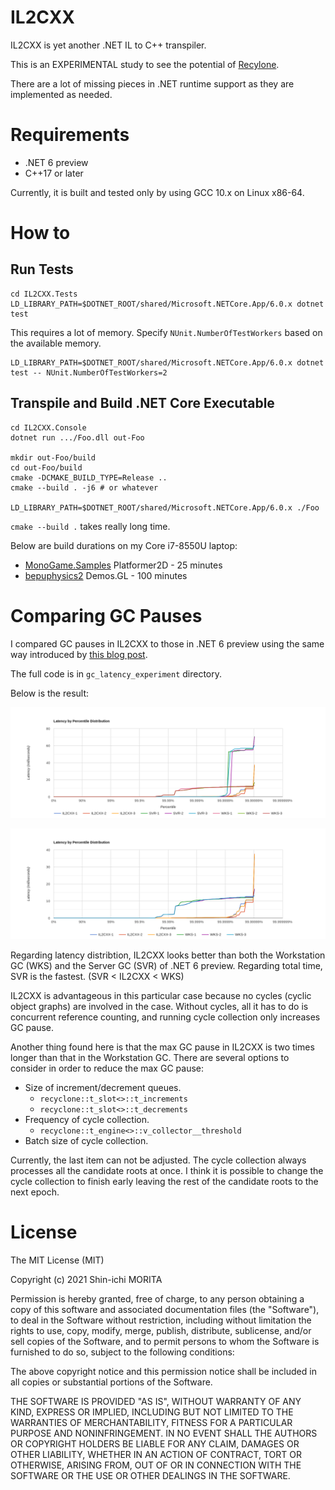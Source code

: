# IL2CXX

IL2CXX is yet another .NET IL to C++ transpiler.

This is an EXPERIMENTAL study to see the potential of [Recylone](https://github.com/shin1m/recyclone).

There are a lot of missing pieces in .NET runtime support as they are implemented as needed.

# Requirements

* .NET 6 preview
* C++17 or later

Currently, it is built and tested only by using GCC 10.x on Linux x86-64.

# How to

## Run Tests

	cd IL2CXX.Tests
	LD_LIBRARY_PATH=$DOTNET_ROOT/shared/Microsoft.NETCore.App/6.0.x dotnet test

This requires a lot of memory.
Specify `NUnit.NumberOfTestWorkers` based on the available memory.

	LD_LIBRARY_PATH=$DOTNET_ROOT/shared/Microsoft.NETCore.App/6.0.x dotnet test -- NUnit.NumberOfTestWorkers=2

## Transpile and Build .NET Core Executable

	cd IL2CXX.Console
	dotnet run .../Foo.dll out-Foo

	mkdir out-Foo/build
	cd out-Foo/build
	cmake -DCMAKE_BUILD_TYPE=Release ..
	cmake --build . -j6 # or whatever

	LD_LIBRARY_PATH=$DOTNET_ROOT/shared/Microsoft.NETCore.App/6.0.x ./Foo

`cmake --build .` takes really long time.

Below are build durations on my Core i7-8550U laptop:
* [MonoGame.Samples](https://github.com/MonoGame/MonoGame.Samples) Platformer2D - 25 minutes
* [bepuphysics2](https://github.com/bepu/bepuphysics2) Demos.GL - 100 minutes

# Comparing GC Pauses

I compared GC pauses in IL2CXX to those in .NET 6 preview using the same way introduced by [this blog post](https://mattwarren.org/2017/01/13/Analysing-Pause-times-in-the-.NET-GC/).

The full code is in `gc_latency_experiment` directory.

Below is the result:

![all](gc_latency_experiment/all.png)

![IL2CXX and WKS](gc_latency_experiment/IL2CXX-WKS.png)

Regarding latency distribtion, IL2CXX looks better than both the Workstation GC (WKS) and the Server GC (SVR) of .NET 6 preview.
Regarding total time, SVR is the fastest. (SVR < IL2CXX < WKS)

IL2CXX is advantageous in this particular case because no cycles (cyclic object graphs) are involved in the case.
Without cycles, all it has to do is concurrent reference counting, and running cycle collection only increases GC pause.

Another thing found here is that the max GC pause in IL2CXX is two times longer than that in the Workstation GC.
There are several options to consider in order to reduce the max GC pause:

* Size of increment/decrement queues.
  * `recyclone::t_slot<>::t_increments`
  * `recyclone::t_slot<>::t_decrements`
* Frequency of cycle collection.
  * `recyclone::t_engine<>::v_collector__threshold`
* Batch size of cycle collection.

Currently, the last item can not be adjusted.
The cycle collection always processes all the candidate roots at once.
I think it is possible to change the cycle collection to finish early leaving the rest of the candidate roots to the next epoch.

# License

The MIT License (MIT)

Copyright (c) 2021 Shin-ichi MORITA

Permission is hereby granted, free of charge, to any person obtaining a copy
of this software and associated documentation files (the "Software"), to deal
in the Software without restriction, including without limitation the rights
to use, copy, modify, merge, publish, distribute, sublicense, and/or sell
copies of the Software, and to permit persons to whom the Software is
furnished to do so, subject to the following conditions:

The above copyright notice and this permission notice shall be included in
all copies or substantial portions of the Software.

THE SOFTWARE IS PROVIDED "AS IS", WITHOUT WARRANTY OF ANY KIND, EXPRESS OR
IMPLIED, INCLUDING BUT NOT LIMITED TO THE WARRANTIES OF MERCHANTABILITY,
FITNESS FOR A PARTICULAR PURPOSE AND NONINFRINGEMENT.  IN NO EVENT SHALL THE
AUTHORS OR COPYRIGHT HOLDERS BE LIABLE FOR ANY CLAIM, DAMAGES OR OTHER
LIABILITY, WHETHER IN AN ACTION OF CONTRACT, TORT OR OTHERWISE, ARISING FROM,
OUT OF OR IN CONNECTION WITH THE SOFTWARE OR THE USE OR OTHER DEALINGS IN
THE SOFTWARE.
